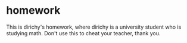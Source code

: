 # homework
This is dirichy's homework, where dirichy is a university student who is studying math. Don't use this to cheat your teacher, thank you. 
